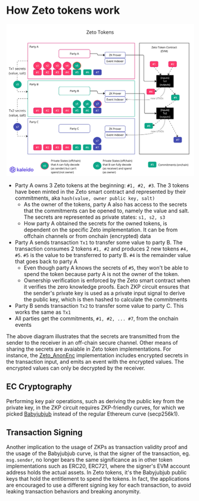 # How Zeto tokens work

[![Zeto overview](../images/overview.jpg)](../images/overview.jpg)

- Party A owns 3 Zeto tokens at the beginning: `#1, #2, #3`. The 3 tokens have been minted in the Zeto smart contract and represented by their commitments, aka `hash(value, owner public key, salt)`
  - As the owner of the tokens, party A also has access to the secrets that the commitments can be opened to, namely the value and salt. The secrets are represented as private states: `s1, s2, s3`
  - How party A obtained the secrets for the owned tokens, is dependent on the specific Zeto implementation. It can be from offchain channels or from onchain (encrypted) data
- Party A sends transaction `Tx1` to transfer some value to party B. The transaction consumes 2 tokens `#1, #2` and produces 2 new tokens `#4, #5`. `#5` is the value to be transferred to party B. `#4` is the remainder value that goes back to party A
  - Even though party A knows the secrets of `#5`, they won't be able to spend the token because party A is not the owner of the token.
  - Ownership verification is enforced by the Zeto smart contract when it verifies the zero knowledge proofs. Each ZKP circuit ensures that the sender's private key is used as a private input signal to derive the public key, which is then hashed to calculate the commitments
- Party B sends transaction `Tx2` to transfer some value to party C. This works the same as `Tx1`
- All parties get the commitments, `#1, #2, ... #7`, from the onchain events

The above diagram illustrates that the secrets are transmitted from the sender to the receiver in an off-chain secure channel. Other means of sharing the secrets are avaiable in Zeto token implementations. For instance, the [Zeto_AnonEnc](https://github.com/hyperledger-labs/zeto/blob/main/solidity/contracts/zeto_anon_enc.sol) implementation includes encrypted secrets in the transaction input, and emits an event with the encrypted values. The encrypted values can only be decrypted by the receiver.

## EC Cryptography

Performing key pair operations, such as deriving the public key from the private key, in the ZKP circuit requires ZKP-friendly curves, for which we picked [Babyjubjub](https://docs.iden3.io/publications/pdfs/Baby-Jubjub.pdf) instead of the regular Ethereum curve (secp256k1).

## Transaction Signing

Another implication to the usage of ZKPs as transaction validity proof and the usage of the Babyjubjub curve, is that the signer of the transaction, eg. `msg.sender`, no longer bears the same significance as in other token implementations such as ERC20, ERC721, where the signer's EVM account address holds the actual assets. In Zeto tokens, it's the Babyjubjub public keys that hold the entitlement to spend the tokens. In fact, the applications are encouraged to use a different signing key for each transaction, to avoid leaking transaction behaviors and breaking anonymity.
